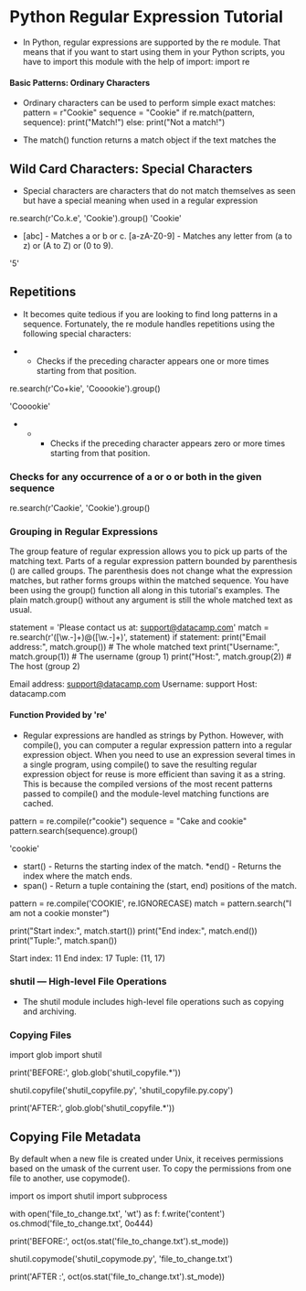 # Python Regular Expression Tutorial

* In Python, regular expressions are supported by the re module. That means that if you want to start using them in your Python scripts, you have to import this module with the help of import:
import re

#### Basic Patterns: Ordinary Characters
* Ordinary characters can be used to perform simple exact matches:
 pattern = r"Cookie"
sequence = "Cookie"
if re.match(pattern, sequence):
    print("Match!")
else: print("Not a match!")


* The match() function returns a match object if the text matches the 

## Wild Card Characters: Special Characters
* Special characters are characters that do not match themselves as seen but have a special meaning when used in a regular expression

re.search(r'Co.k.e', 'Cookie').group()
'Cookie'

* [abc] - Matches a or b or c.
[a-zA-Z0-9] - Matches any letter from (a to z) or (A to Z) or (0 to 9).

'5'


## Repetitions
* It becomes quite tedious if you are looking to find long patterns in a sequence. Fortunately, the re module handles repetitions using the following special characters:

+ - Checks if the preceding character appears one or more times starting from that position.

re.search(r'Co+kie', 'Cooookie').group()

'Cooookie'

* * - Checks if the preceding character appears zero or more times starting from that position.

### Checks for any occurrence of a or o or both in the given sequence
re.search(r'Ca*o*kie', 'Cookie').group()


### Grouping in Regular Expressions

The group feature of regular expression allows you to pick up parts of the matching text. Parts of a regular expression pattern bounded by parenthesis () are called groups. The parenthesis does not change what the expression matches, but rather forms groups within the matched sequence. You have been using the group() function all along in this tutorial's examples. The plain match.group() without any argument is still the whole matched text as usual.

statement = 'Please contact us at: support@datacamp.com'
match = re.search(r'([\w\.-]+)@([\w\.-]+)', statement)
if statement:
  print("Email address:", match.group()) # The whole matched text
  print("Username:", match.group(1)) # The username (group 1)
  print("Host:", match.group(2)) # The host (group 2)

Email address: support@datacamp.com
Username: support
Host: datacamp.com

#### Function Provided by 're'

* Regular expressions are handled as strings by Python. However, with compile(), you can computer a regular expression pattern into a regular expression object. When you need to use an expression several times in a single program, using compile() to save the resulting regular expression object for reuse is more efficient than saving it as a string. This is because the compiled versions of the most recent patterns passed to compile() and the module-level matching functions are cached.

pattern = re.compile(r"cookie")
sequence = "Cake and cookie"
pattern.search(sequence).group()

'cookie'


* start() - Returns the starting index of the match.
*end() - Returns the index where the match ends.
* span() - Return a tuple containing the (start, end) positions of the match.

pattern = re.compile('COOKIE', re.IGNORECASE)
match = pattern.search("I am not a cookie monster")

print("Start index:", match.start())
print("End index:", match.end())
print("Tuple:", match.span())

Start index: 11
End index: 17
Tuple: (11, 17)

### shutil — High-level File Operations

* The shutil module includes high-level file operations such as copying and archiving.
### Copying Files

import glob
import shutil

print('BEFORE:', glob.glob('shutil_copyfile.*'))

shutil.copyfile('shutil_copyfile.py', 'shutil_copyfile.py.copy')

print('AFTER:', glob.glob('shutil_copyfile.*'))

## Copying File Metadata
By default when a new file is created under Unix, it receives permissions based on the umask of the current user. To copy the permissions from one file to another, use copymode().

import os
import shutil
import subprocess

with open('file_to_change.txt', 'wt') as f:
    f.write('content')
os.chmod('file_to_change.txt', 0o444)

print('BEFORE:', oct(os.stat('file_to_change.txt').st_mode))

shutil.copymode('shutil_copymode.py', 'file_to_change.txt')

print('AFTER :', oct(os.stat('file_to_change.txt').st_mode))

